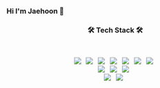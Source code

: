 ### Hi I'm Jaehoon 👋

<h3 align="center"><b>🛠 Tech Stack 🛠</b></h3>
</br>

<p align="center">
<img src="https://img.shields.io/badge/Python3-E34F26?style=flat-square&logo=Python&logoColor=white"/></a> &nbsp
<img src="https://img.shields.io/badge/C-f0aa30?style=flat-square&logo=C&logoColor=white"/></a> &nbsp
<img src="https://img.shields.io/badge/C++-f2e01d?style=flat-square&logo=C%2B%2B&logoColor=white"/></a> &nbsp
<img src="https://img.shields.io/badge/C%23-50f030?style=flat-square&logo=Csharp&logoColor=white"/></a> &nbsp
<!-- <img src="https://img.shields.io/badge/Android-3DDC84?style=flat-square&logo=Android&logoColor=white"/></a> &nbsp -->
<img src="https://img.shields.io/badge/Java-418bf2?style=flat-square&logo=Java&logoColor=white"/></a> &nbsp 
<img src="https://img.shields.io/badge/Javascript-0b11d6?style=flat-square&logo=Javascript&logoColor=white"/></a> &nbsp 
<img src="https://img.shields.io/badge/node.js-aa0bd6?style=flat-square&logo=node.js&logoColor=white"/></a> &nbsp 
</br>
<img src="https://img.shields.io/badge/oracle-E34F26?style=flat-square&logo=oracle&logoColor=white"/></a> &nbsp 
<img src="https://img.shields.io/badge/mysql-50f030?style=flat-square&logo=mysql&logoColor=white"/></a> &nbsp 
<img src="https://img.shields.io/badge/unity-aa0bd6?style=flat-square&logo=unity&logoColor=white"/></a> &nbsp 
</br>
<img src="https://img.shields.io/badge/react-%2320232a.svg?style=flat-square&logo=react&logoColor=%2361DAFB"/></a> &nbsp
<img src="https://img.shields.io/badge/TensorFlow-%23FF6F00.svg?style=flat-square&logo=TensorFlow&logoColor=white"/></a> &nbsp
</p>
<!--
**ChoiJaehoonDev/ChoiJaeHoonDev** is a ✨ _special_ ✨ repository because its `README.md` (this file) appears on your GitHub profile.



Here are some ideas to get you started:

- 🔭 I’m currently working on ...
- 🌱 I’m currently learning ...
- 👯 I’m looking to collaborate on ...
- 🤔 I’m looking for help with ...
- 💬 Ask me about ...
- 📫 How to reach me: ...
- 😄 Pronouns: ...
- ⚡ Fun fact: ...
-->
